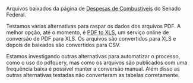 Arquivos baixados da página de [Despesas de Combustíveis](https://www12.senado.leg.br/transparencia/sen/gastos-com-combustivel) do Senado Federal.

Testamos várias alternativas para raspar os dados dos arquivos PDF. A melhor opção, até o momento, é [PDF to XLS](http://pdftoxls.com/), um serviço online de conversão de PDF para XLS. Os arquivos são convertidos para XLS e depois de baixados são convertidos para CSV.

Estamos investigando outras alternativas para automatizar o processo, como o uso do pdfquery, mas como os arquivos são publicados com uma frequência baixa é possível manter a conversão manual. Além disso as outras alternativas testadas não converteram as tabelas corretamente.
